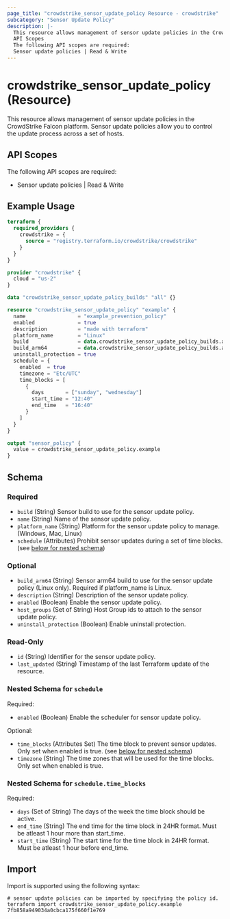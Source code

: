 ```yaml
---
page_title: "crowdstrike_sensor_update_policy Resource - crowdstrike"
subcategory: "Sensor Update Policy"
description: |-
  This resource allows management of sensor update policies in the CrowdStrike Falcon platform. Sensor update policies allow you to control the update process across a set of hosts.
  API Scopes
  The following API scopes are required:
  Sensor update policies | Read & Write
---
```


# crowdstrike_sensor_update_policy (Resource)

This resource allows management of sensor update policies in the CrowdStrike Falcon platform. Sensor update policies allow you to control the update process across a set of hosts.

## API Scopes

The following API scopes are required:

- Sensor update policies | Read & Write


## Example Usage

```terraform
terraform {
  required_providers {
    crowdstrike = {
      source = "registry.terraform.io/crowdstrike/crowdstrike"
    }
  }
}

provider "crowdstrike" {
  cloud = "us-2"
}

data "crowdstrike_sensor_update_policy_builds" "all" {}

resource "crowdstrike_sensor_update_policy" "example" {
  name                 = "example_prevention_policy"
  enabled              = true
  description          = "made with terraform"
  platform_name        = "Linux"
  build                = data.crowdstrike_sensor_update_policy_builds.all.linux.n1.build
  build_arm64          = data.crowdstrike_sensor_update_policy_builds.all.linux_arm64.n1.build
  uninstall_protection = true
  schedule = {
    enabled  = true
    timezone = "Etc/UTC"
    time_blocks = [
      {
        days       = ["sunday", "wednesday"]
        start_time = "12:40"
        end_time   = "16:40"
      }
    ]
  }
}

output "sensor_policy" {
  value = crowdstrike_sensor_update_policy.example
}
```

<!-- schema generated by tfplugindocs -->
## Schema

### Required

- `build` (String) Sensor build to use for the sensor update policy.
- `name` (String) Name of the sensor update policy.
- `platform_name` (String) Platform for the sensor update policy to manage. (Windows, Mac, Linux)
- `schedule` (Attributes) Prohibit sensor updates during a set of time blocks. (see [below for nested schema](#nestedatt--schedule))

### Optional

- `build_arm64` (String) Sensor arm64 build to use for the sensor update policy (Linux only). Required if platform_name is Linux.
- `description` (String) Description of the sensor update policy.
- `enabled` (Boolean) Enable the sensor update policy.
- `host_groups` (Set of String) Host Group ids to attach to the sensor update policy.
- `uninstall_protection` (Boolean) Enable uninstall protection.

### Read-Only

- `id` (String) Identifier for the sensor update policy.
- `last_updated` (String) Timestamp of the last Terraform update of the resource.

<a id="nestedatt--schedule"></a>
### Nested Schema for `schedule`

Required:

- `enabled` (Boolean) Enable the scheduler for sensor update policy.

Optional:

- `time_blocks` (Attributes Set) The time block to prevent sensor updates. Only set when enabled is true. (see [below for nested schema](#nestedatt--schedule--time_blocks))
- `timezone` (String) The time zones that will be used for the time blocks. Only set when enabled is true.

<a id="nestedatt--schedule--time_blocks"></a>
### Nested Schema for `schedule.time_blocks`

Required:

- `days` (Set of String) The days of the week the time block should be active.
- `end_time` (String) The end time for the time block in 24HR format. Must be atleast 1 hour more than start_time.
- `start_time` (String) The start time for the time block in 24HR format. Must be atleast 1 hour before end_time.

## Import

Import is supported using the following syntax:

```shell
# sensor update policies can be imported by specifying the policy id.
terraform import crowdstrike_sensor_update_policy.example 7fb858a949034a0cbca175f660f1e769
```
